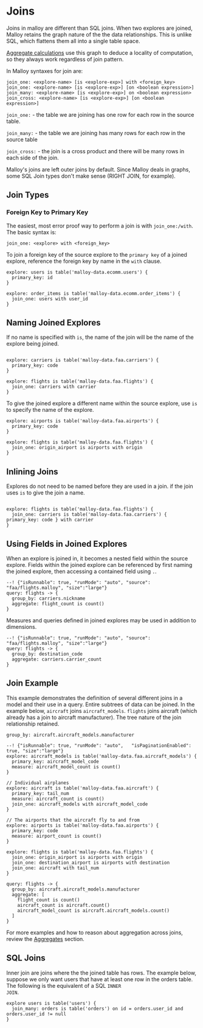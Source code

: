 # Joins

Joins in malloy are different than SQL joins.  When two explores are joined,
Malloy retains the graph nature of the the data relationships. This is unlike
SQL, which flattens them all into a single table space.

[Aggregate calculations](aggregates.md) use this graph to deduce
a locality of computation, so they always work regardless of join pattern.

In Malloy syntaxes for join are:

```malloy
join_one: <explore-name> [is <explore-exp>] with <foreign_key>
join_one: <explore-name> [is <explore-exp>] [on <boolean expression>]
join_many: <explore-name> [is <explore-exp>] on <boolean expression>
join_cross: <explore-name> [is <explore-exp>] [on <boolean expression>]
```

`join_one:` - the table we are joining has one row for each row in the source table.

`join_many:` - the table we are joining has many rows for each row in the source table

`join_cross:` - the join is a cross product and there will be many rows in each side of the join.

Malloy's joins are left outer joins by default.
Since Malloy deals in graphs, some SQL Join types don't make sense (RIGHT JOIN, for example).


## Join Types

### Foreign Key to Primary Key

The easiest, most error proof way to perform a join is with `join_one:/with`. The basic syntax is:

`join_one: <explore> with <foreign_key>`

To join a foreign key of the source explore to the `primary key` of a joined explore, reference the foreign key by name in the `with` clause.

```malloy
explore: users is table('malloy-data.ecomm.users') {
  primary_key: id
}

explore: order_items is table('malloy-data.ecomm.order_items') {
  join_one: users with user_id
}
```

## Naming Joined Explores

If no name is specified with `is`, the name of the join will be the name of the
explore being joined.

```malloy

explore: carriers is table('malloy-data.faa.carriers') {
  primary_key: code
}

explore: flights is table('malloy-data.faa.flights') {
  join_one: carriers with carrier
}
```

To give the joined explore a different name within the source explore, use `is` to specify the name of the explore.

```malloy
explore: airports is table('malloy-data.faa.airports') {
  primary_key: code
}

explore: flights is table('malloy-data.faa.flights') {
  join_one: origin_airport is airports with origin
}
```

## Inlining Joins

Explores do not need to be named before they are used in a join. if the join
uses `is` to give the join a name.

```malloy

explore: flights is table('malloy-data.faa.flights') {
  join_one: carriers is table('malloy-data.faa.carriers') { primary_key: code } with carrier
}
```

## Using Fields in Joined Explores

When an explore is joined in, it becomes a nested field within the source explore. Fields within the joined explore can be referenced by first naming the joined explore, then accessing a contained field using `.`.

```malloy
--! {"isRunnable": true, "runMode": "auto", "source": "faa/flights.malloy", "size":"large"}
query: flights -> {
  group_by: carriers.nickname
  aggregate: flight_count is count()
}
```

Measures and queries defined in joined explores may be used in addition to dimensions.

```malloy
--! {"isRunnable": true, "runMode": "auto", "source": "faa/flights.malloy", "size":"large"}
query: flights -> {
  group_by: destination_code
  aggregate: carriers.carrier_count
}
```

## Join Example

This example demonstrates the definition of several different joins in a model and their use in a query.
Entire subtrees of data can be joined.  In the example below, `aircraft` joins `aircraft_models`.  `flights`
joins aircraft (which already has a join to aircraft manufacturer).  The tree nature of the join relationship
retained.

  `group_by: aircraft.aircraft_models.manufacturer`

```malloy
--! {"isRunnable": true, "runMode": "auto",   "isPaginationEnabled": true, "size":"large"}
explore: aircraft_models is table('malloy-data.faa.aircraft_models') {
  primary_key: aircraft_model_code
  measure: aircraft_model_count is count()
}

// Individual airplanes
explore: aircraft is table('malloy-data.faa.aircraft') {
  primary_key: tail_num
  measure: aircraft_count is count()
  join_one: aircraft_models with aircraft_model_code
}

// The airports that the aircraft fly to and from
explore: airports is table('malloy-data.faa.airports') {
  primary_key: code
  measure: airport_count is count()
}

explore: flights is table('malloy-data.faa.flights') {
  join_one: origin_airport is airports with origin
  join_one: destination_airport is airports with destination
  join_one: aircraft with tail_num
}

query: flights -> {
  group_by: aircraft.aircraft_models.manufacturer
  aggregate: [
    flight_count is count()
    aircraft_count is aircraft.count()
    aircraft_model_count is aircraft.aircraft_models.count()
  ]
}
```

For more examples and how to reason about aggregation across joins, review the [Aggregates](aggregates.md) section.

## SQL Joins

Inner join are joins where the the joined table has rows. The example below, suppose we only want users that have at least one row in the orders table. The following is the equivalent of a SQL <code>INNER JOIN</code>.

```malloy
explore users is table('users') {
  join_many: orders is table('orders') on id = orders.user_id and orders.user_id != null
}
```
